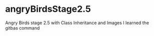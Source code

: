 # angryBirdsStage2.5
Angry Birds stage 2.5 with Class Inheritance and Images
I learned the gitbas command 